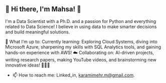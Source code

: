 ## 🌟 Hi there, I'm Mahsa! 👋 
I'm a Data Scientist with a Ph.D. and a passion for Python and everything related to Data Science! I believe in using data to make smarter decisions and build meaningful solutions.

🚀 What I’m up to:
Currently learning: Exploring Cloud Systems, diving into Microsoft Azure, sharpening my skills with SQL Analytics tools, and gaining hands-on experience with AWS! ☁️
Collaborating on: AI-driven projects, writing research papers, making YouTube videos, and brainstorming new innovative ideas! 🤖🎥💡
- 📫 How to reach me: Linked_in, karamimehr.m@gmail.com.

